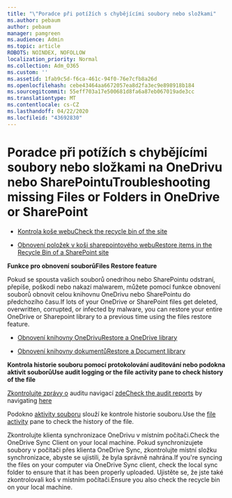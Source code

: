 ```yaml
---
title: "\"Poradce při potížích s chybějícími soubory nebo složkami"
ms.author: pebaum
author: pebaum
manager: pamgreen
ms.audience: Admin
ms.topic: article
ROBOTS: NOINDEX, NOFOLLOW
localization_priority: Normal
ms.collection: Adm_O365
ms.custom: ''
ms.assetid: 1fab9c5d-f6ca-461c-94f0-76e7cfb8a26d
ms.openlocfilehash: cebe43464aa6672057ea8d2fa3ec9e898918b184
ms.sourcegitcommit: 55eff703a17e500681d8fa6a87eb067019ade3cc
ms.translationtype: MT
ms.contentlocale: cs-CZ
ms.lasthandoff: 04/22/2020
ms.locfileid: "43692830"
---
```

# <a name="troubleshooting-missing-files-or-folders-in-onedrive-or-sharepoint"></a><span data-ttu-id="ac8e9-102">Poradce při potížích s chybějícími soubory nebo složkami na OneDrivu nebo SharePointu</span><span class="sxs-lookup"><span data-stu-id="ac8e9-102">Troubleshooting missing Files or Folders in OneDrive or SharePoint</span></span>

- [<span data-ttu-id="ac8e9-103">Kontrola koše webu</span><span class="sxs-lookup"><span data-stu-id="ac8e9-103">Check the recycle bin of the site</span></span>](https://support.office.com/article/restore-deleted-items-from-the-site-collection-recycle-bin-5fa924ee-16d7-487b-9a0a-021b9062d14b)

- [<span data-ttu-id="ac8e9-104">Obnovení položek v koši sharepointového webu</span><span class="sxs-lookup"><span data-stu-id="ac8e9-104">Restore items in the Recycle Bin of a SharePoint site</span></span>](https://support.office.com/article/Restore-deleted-files-or-folders-in-OneDrive-949ada80-0026-4db3-a953-c99083e6a84f)



<span data-ttu-id="ac8e9-105">**Funkce pro obnovení souborů**</span><span class="sxs-lookup"><span data-stu-id="ac8e9-105">**Files Restore feature**</span></span>

<span data-ttu-id="ac8e9-106">Pokud se spousta vašich souborů onedrihou nebo SharePointu odstraní, přepíše, poškodí nebo nakazí malwarem, můžete pomocí funkce obnovení souborů obnovit celou knihovnu OneDrivu nebo SharePointu do předchozího času.</span><span class="sxs-lookup"><span data-stu-id="ac8e9-106">If lots of your OneDrive or SharePoint files get deleted, overwritten, corrupted, or infected by malware, you can restore your entire OneDrive or Sharepoint library to a previous time using the files restore feature.</span></span>

- [<span data-ttu-id="ac8e9-107">Obnovení knihovny OneDrivu</span><span class="sxs-lookup"><span data-stu-id="ac8e9-107">Restore a OneDrive library</span></span>](https://support.office.com/article/restore-your-onedrive-fa231298-759d-41cf-bcd0-25ac53eb8a15)

- [<span data-ttu-id="ac8e9-108">Obnovení knihovny dokumentů</span><span class="sxs-lookup"><span data-stu-id="ac8e9-108">Restore a Document library</span></span>](https://support.office.com/article/restore-a-document-library-317791c3-8bd0-4dfd-8254-3ca90883d39a)

<span data-ttu-id="ac8e9-109">**Kontrola historie souboru pomocí protokolování auditování nebo podokna aktivit souborů**</span><span class="sxs-lookup"><span data-stu-id="ac8e9-109">**Use audit logging or the file activity pane to check history of the file**</span></span>

<span data-ttu-id="ac8e9-110">[Zkontrolujte zprávy o](https://docs.microsoft.com/office365/securitycompliance/search-the-audit-log-in-security-and-compliance) </a> auditu navigací [zde](https://protection.office.com/#/unifiedauditlog)</span><span class="sxs-lookup"><span data-stu-id="ac8e9-110">[Check the audit reports](https://docs.microsoft.com/office365/securitycompliance/search-the-audit-log-in-security-and-compliance)</a> by navigating [here](https://protection.office.com/#/unifiedauditlog)</span></span>

<span data-ttu-id="ac8e9-111">Podokno [aktivity souboru](https://support.office.com/article/File-activity-in-a-document-library-6105ecda-1dd0-4f6f-9542-102bf5c0ffe0) slouží ke kontrole historie souboru.</span><span class="sxs-lookup"><span data-stu-id="ac8e9-111">Use the [file activity](https://support.office.com/article/File-activity-in-a-document-library-6105ecda-1dd0-4f6f-9542-102bf5c0ffe0) pane to check the history of the file.</span></span>

<span data-ttu-id="ac8e9-112">Zkontrolujte klienta synchronizace OneDrivu v místním počítači.</span><span class="sxs-lookup"><span data-stu-id="ac8e9-112">Check the OneDrive Sync Client on your local machine.</span></span>  <span data-ttu-id="ac8e9-113">Pokud synchronizujete soubory v počítači přes klienta OneDrive Sync, zkontrolujte místní složku synchronizace, abyste se ujistili, že byla správně nahrána.</span><span class="sxs-lookup"><span data-stu-id="ac8e9-113">If you're syncing the files on your computer via OneDrive Sync client, check the local sync folder to ensure that it has been properly uploaded.</span></span> <span data-ttu-id="ac8e9-114">Ujistěte se, že jste také zkontrolovali koš v místním počítači.</span><span class="sxs-lookup"><span data-stu-id="ac8e9-114">Ensure you also check the recycle bin on your local machine.</span></span>



